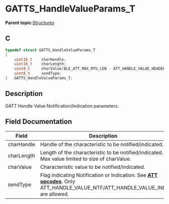 # GATTS\_HandleValueParams\_T

**Parent topic:**[Structures](GUID-033AEAE3-56F0-4C38-99A5-6315F4885209.md)

## C

```c
typedef struct GATTS_HandleValueParams_T
{
    uint16_t    charHandle;
    uint16_t    charLength;
    uint8_t     charValue[BLE_ATT_MAX_MTU_LEN - ATT_HANDLE_VALUE_HEADER_SIZE];
    uint8_t     sendType;
}   GATTS_HandleValueParams_T;
```

## Description

GATT Handle Value Notification/Indication parameters.

## Field Documentation

|Field|Description|
|-----|-----------|
|charHandle|Handle of the characteristic to be notified/indicated.|
|charLength|Length of the characteristic to be notified/indicated. Max value limited to size of charValue.|
|charValue|Characteristic value to be notified/indicated.|
|sendType|Flag indicating Notification or Indication. See **[ATT opcodes](GUID-0B817A0F-1AA2-42B6-B93A-41A883437B34.md)**. Only ATT\_HANDLE\_VALUE\_NTF/ATT\_HANDLE\_VALUE\_IND are allowed.|

